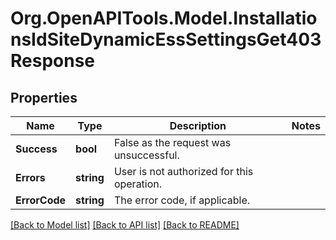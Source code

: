 # Org.OpenAPITools.Model.InstallationsIdSiteDynamicEssSettingsGet403Response

## Properties

Name | Type | Description | Notes
------------ | ------------- | ------------- | -------------
**Success** | **bool** | False as the request was unsuccessful. | 
**Errors** | **string** | User is not authorized for this operation. | 
**ErrorCode** | **string** | The error code, if applicable. | 

[[Back to Model list]](../../README.md#documentation-for-models) [[Back to API list]](../../README.md#documentation-for-api-endpoints) [[Back to README]](../../README.md)

